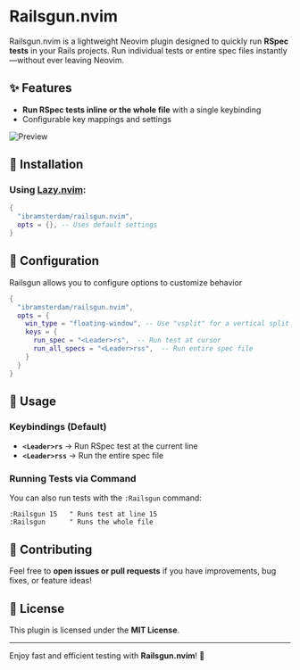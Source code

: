 # Railsgun.nvim

Railsgun.nvim is a lightweight Neovim plugin designed to quickly run **RSpec tests** in your Rails projects. Run individual tests or entire spec files instantly—without ever leaving Neovim.

## ✨ Features
- **Run RSpec tests inline or the whole file** with a single keybinding
- Configurable key mappings and settings

![Preview](https://imgur.com/i5EIglU.gif)


## 🚀 Installation

### Using [Lazy.nvim](https://github.com/folke/lazy.nvim):
```lua
{
  "ibramsterdam/railsgun.nvim",
  opts = {}, -- Uses default settings
}
```

## 🔧 Configuration
Railsgun allows you to configure options to customize behavior

```lua
{
  "ibramsterdam/railsgun.nvim",
  opts = {
    win_type = "floating-window", -- Use "vsplit" for a vertical split
    keys = {
      run_spec = "<Leader>rs",  -- Run test at cursor
      run_all_specs = "<Leader>rss",  -- Run entire spec file
    }
  }
}
```

## 🎯 Usage

### Keybindings (Default)
- **`<Leader>rs`** → Run RSpec test at the current line
- **`<Leader>rss`** → Run the entire spec file

### Running Tests via Command
You can also run tests with the `:Railsgun` command:
```vim
:Railsgun 15   " Runs test at line 15
:Railsgun      " Runs the whole file
```

## 📌 Contributing
Feel free to **open issues or pull requests** if you have improvements, bug fixes, or feature ideas!

## 📜 License
This plugin is licensed under the **MIT License**.

---
Enjoy fast and efficient testing with **Railsgun.nvim**! 🚀

